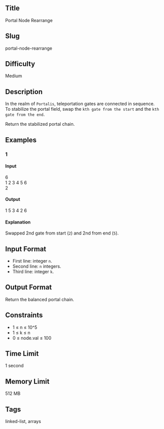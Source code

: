 ## Title
Portal Node Rearrange

## Slug
portal-node-rearrange

## Difficulty
Medium

## Description
In the realm of `Portalis`, teleportation gates are connected in sequence.  
To stabilize the portal field, swap the `kth gate from the start` and the `kth gate from the end`.  

Return the stabilized portal chain.

## Examples
### 1 
#### Input
6  
1 2 3 4 5 6  
2

#### Output
1 5 3 4 2 6

#### Explanation
Swapped 2nd gate from start (`2`) and 2nd from end (`5`).

## Input Format
- First line: integer `n`.  
- Second line: `n` integers.  
- Third line: integer `k`.

## Output Format
Return the balanced portal chain.

## Constraints
- 1 ≤ n ≤ 10^5  
- 1 ≤ k ≤ n  
- 0 ≤ node.val ≤ 100

## Time Limit
1 second

## Memory Limit
512 MB

## Tags
linked-list, arrays
